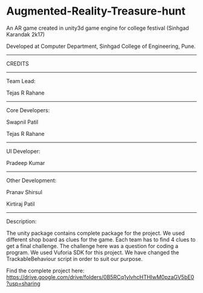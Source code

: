 # Augmented-Reality-Treasure-hunt
An AR game created in unity3d game engine for college festival (Sinhgad Karandak 2k17)

Developed at Computer Department, Sinhgad College of Engineering, Pune.

****************************************************************************************
CREDITS

***************************************************************************************
Team Lead:

Tejas R Rahane
***************************************************************************************
Core Developers:

Swapnil Patil

Tejas R Rahane
 
***************************************************************************************
UI Developer:

Pradeep Kumar

***************************************************************************************
Other Development:

Pranav Shirsul

Kirtiraj Patil
  
  
****************************************************************************************

Description:

  The unity package contains complete package for the project.
  We used different shop board as clues for the game. Each team has to find 4 clues to get a final challenge.
  The challenge here was a question for coding a program. We used Vuforia SDK for this project.
  We have changed the TrackableBehaviour script in order to suit our purpose.
  
  Find the complete project here:
  https://drive.google.com/drive/folders/0B5RCq1ylvhcHTHIwM0pzaGV5bE0?usp=sharing
